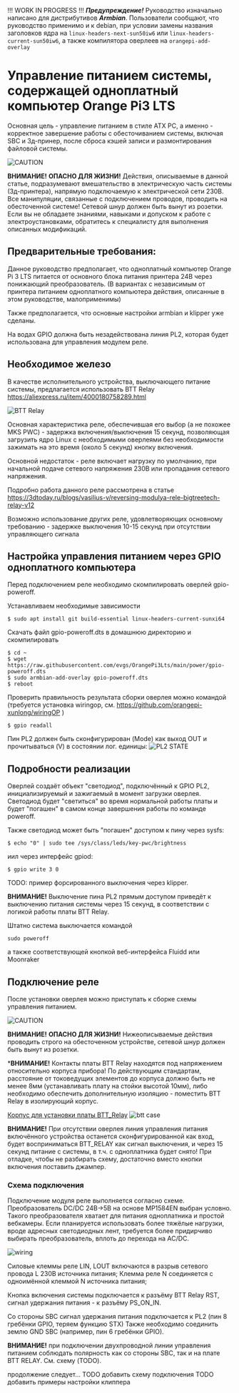 !!! WORK IN PROGRESS !!!
***Предупреждение!*** Руководство изначально написано для дистрибутивов ***Armbian***. Пользователи сообщают, что руководство применимо и к debian, при условии замены названия заголовков ядра на ```linux-headers-next-sun50iw6``` или ```linux-headers-current-sun50iw6```, а также компилятора оверлеев на ```orangepi-add-overlay```

# Управление питанием системы, содержащей одноплатный компьютер Orange Pi3 LTS

Основная цель - управление питанием в стиле ATX PC, а именно - корректное завершение работы с обесточиванием системы, включая SBC и 3д-принер, после сброса кэшей записи и размонтирования файловой системы.

![CAUTION](../images/highvoltage.png)

**ВНИМАНИЕ!** **ОПАСНО ДЛЯ ЖИЗНИ!** Действия, описываемые в данной статье, подразумевают вмешательство в электрическую часть системы (3д-принтера), напрямую подключаемую к электрической сети 230В. Все манипуляции, связанные с подключением проводов, проводить на обесточенной системе! Сетевой шнур должен быть вынут из розетки. Если вы не обладаете знаниями, навыками и допуском к работе с электроустановками, обратитесь к специалисту для выполнения описанных модификаций.

## Предварительные требования:

Данное руководство предполагает, что одноплатный компьютер Orange Pi 3 LTS питается от основного блока питания принтера 24В через понижающий преобразователь.
(В вариантах с независимым от принтера питанием одноплатного компьютера действия, описанные в этом руководстве, малоприменимы)

Также предполагается, что основные настройки armbian и klipper уже сделаны.

На водах GPIO должна быть незадействована линия PL2, которая будет использована для управления модулем реле.


## Необходимое железо

В качестве исполнительного устройства, выключающего питание системы, предлагается использовать BTT Relay https://aliexpress.ru/item/4000180758289.html

![BTT Relay](../images/btt_relay.png) 

Основная характеристика реле, обеспечившая его выбор (а не похожее MKS PWC) - задержка включения/выключения 15 секунд, позволяющая загрузить ядро Linux 
с необходимыми оверлеями без необходимости зажимать на это время (около 5 секунд) кнопку включения.

Основной недостаток - реле включает нагрузку по умолчанию, при начальной подаче сетевого напряжения 230В или пропадания сетевого напряжения.

Подробно работа данного реле рассмотрена в статье https://3dtoday.ru/blogs/vasilius-v/reversing-modulya-rele-bigtreetech-relay-v12

Возможно использование других реле, удовлетворяющих основному требованию - задержке выключения 10-15 секунд при отсутствии управляющего сигнала

## Настройка управления питанием через GPIO одноплатного компьютера

Перед подключением реле необходимо скомпилировать оверлей gpio-poweroff.

Устанавливаем необходимые зависимости
```console
$ sudo apt install git build-essential linux-headers-current-sunxi64
```

Скачать файл gpio-poweroff.dts в домашнюю директорию и скомпилировать
```console
$ cd ~
$ wget https://raw.githubusercontent.com/evgs/OrangePi3Lts/main/power/gpio-poweroff.dts
$ sudo armbian-add-overlay gpio-poweroff.dts
$ reboot
```

Проверить правильность результата сборки оверлея можно командой (требуется установка wiringop, см. https://github.com/orangepi-xunlong/wiringOP )
```console
$ gpio readall
```
Пин PL2 должен быть сконфигурирован (Mode) как выход OUT и прочитываться (V) в состоянии лог. единицы:
![PL2 STATE](../images/gpio8.png) 

## Подробности реализации

Оверлей создаёт объект "светодиод", подключённый к GPIO PL2, инициализируемый и зажигаемый в момент загрузки оверлея.
Светодиод будет "светиться" во время нормальной работы платы и будет "погашен" в самом конце завершения работы по команде poweroff.

Также светодиод может быть "погашен" доступом к пину через sysfs:
```console
$ echo "0" | sudo tee /sys/class/leds/key-pwc/brightness
```
иил через интерфейс gpiod:
```console
$ gpio write 3 0
```
TODO: пример форсированного выключения через klipper.

**ВНИМАНИЕ!** Выключение пина PL2 прямым доступом приведёт к выключению питания системы через 15 секунд, в соответствии с логикой работы платы BTT Relay.


Штатно система выключается командой 
```console
sudo poweroff
```
а также соответствующей кнопкой веб-интерфейса Fluidd или Moonraker

## Подключение реле

После установки оверлея можно приступать к сборке схемы управления питанием.

![CAUTION](../images/highvoltage.png) 

**ВНИМАНИЕ!** **ОПАСНО ДЛЯ ЖИЗНИ!** Нижеописываемые действия проводить строго на обесточенном устройстве, сетевой шнур должен быть вынут из розетки.

***ВНИМАНИЕ!** Контакты платы BTT Relay находятся под напряжением относительно корпуса прибора! По действующим стандартам, расстояние от токоведущих элементов до корпуса должно быть не менее 8мм (устанавливать плату на стойки высотой 10мм), либо необходимо обеспечить дополнительную изоляцию - поместить BTT Relay в изолирующий корпус.

[Корпус для установки платы BTT_Relay](BTT_Relay_Enclosure.stl)
![btt case](../images/btt-enclosure.jpg)

**ВНИМАНИЕ!** При отсутствии оверлея линия управления питания включённого устройства останется сконфигурированной как вход, будет восприниматься BTT_RELAY как сигнал выключения, и через 15 секунд питание с системы, в т.ч. с одноплатника будет снято! При отладке, чтобы не разбирать схему, достаточно вместо кнопки включения поставить джампер.

### Схема подключения
Подключение модуля реле выполняется согласно схеме. Преобразователь DC/DC 24В->5В на основе MP1584EN выбран условно. Такого преобразователя хватает для питания одноплатника и простой вебкамеры. Если планируется использовать более тяжёлые нагрузки, вроде адресных светодиодных лент, требуется более придирчиво выбирать преобразователь, вплоть до перехода на AC/DC.

![wiring](../images/wiring.png)

Силовые клеммы реле LIN, LOUT включаются в разрыв сетевого провода L 230В источника питания;
Клемма реле N соединяется с одноимённой клеммой N источника питания;

Кнопка включения системы подключается к разъёму BTT Relay RST, сигнал удержания питания - к разъёму PS_ON_IN.

Со стороны SBC сигнал удержания питания подключается к PL2 (пин 8 гребёнки GPIO, теряем функцию STX)
Также необходимо соединить землю GND SBC (например, пин 6 гребёнки GPIO).

**ВНИМАНИЕ!** при подключении двухпроводной линии управления питанием соблюдать полярность как со стороны SBC, так и на плате BTT RELAY. См. схему (TODO).


продолжение следует...
TODO добавить схему подключения
TODO добавить примеры настройки клиппера


